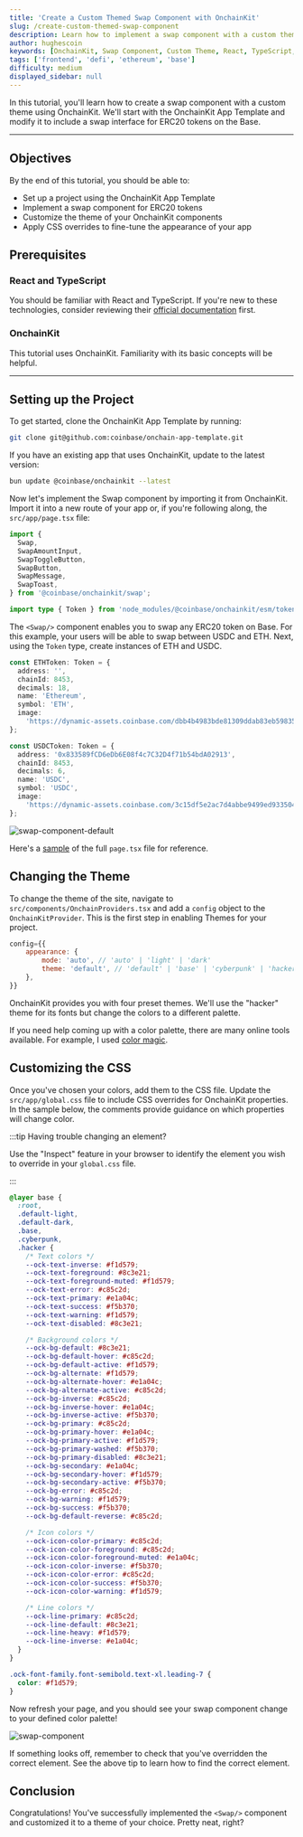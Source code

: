```yaml
---
title: 'Create a Custom Themed Swap Component with OnchainKit'
slug: /create-custom-themed-swap-component
description: Learn how to implement a swap component with a custom theme using OnchainKit in your React application.
author: hughescoin
keywords: [OnchainKit, Swap Component, Custom Theme, React, TypeScript, ERC20 Tokens, Base Chain]
tags: ['frontend', 'defi', 'ethereum', 'base']
difficulty: medium
displayed_sidebar: null
---
```


In this tutorial, you'll learn how to create a swap component with a custom theme using OnchainKit. We'll start with the OnchainKit App Template and modify it to include a swap interface for ERC20 tokens on the Base.

---

## Objectives

By the end of this tutorial, you should be able to:

- Set up a project using the OnchainKit App Template
- Implement a swap component for ERC20 tokens
- Customize the theme of your OnchainKit components
- Apply CSS overrides to fine-tune the appearance of your app

## Prerequisites

### React and TypeScript

You should be familiar with React and TypeScript. If you're new to these technologies, consider reviewing their [official documentation](https://react.dev/) first.

### OnchainKit

This tutorial uses OnchainKit. Familiarity with its basic concepts will be helpful.

---

## Setting up the Project

To get started, clone the OnchainKit App Template by running:

```bash
git clone git@github.com:coinbase/onchain-app-template.git
```

If you have an existing app that uses OnchainKit, update to the latest version:

```bash
bun update @coinbase/onchainkit --latest
```

Now let's implement the Swap component by importing it from OnchainKit. Import it into a new route of your app or, if you're following along, the `src/app/page.tsx` file:

```ts
import {
  Swap,
  SwapAmountInput,
  SwapToggleButton,
  SwapButton,
  SwapMessage,
  SwapToast,
} from '@coinbase/onchainkit/swap';

import type { Token } from 'node_modules/@coinbase/onchainkit/esm/token/types';
```

The `<Swap/>` component enables you to swap any ERC20 token on Base. For this example, your users will be able to swap between USDC and ETH. Next, using the `Token` type, create instances of ETH and USDC.

```ts
const ETHToken: Token = {
  address: '',
  chainId: 8453,
  decimals: 18,
  name: 'Ethereum',
  symbol: 'ETH',
  image:
    'https://dynamic-assets.coinbase.com/dbb4b4983bde81309ddab83eb598358eb44375b930b94687ebe38bc22e52c3b2125258ffb8477a5ef22e33d6bd72e32a506c391caa13af64c00e46613c3e5806/asset_icons/4113b082d21cc5fab17fc8f2d19fb996165bcce635e6900f7fc2d57c4ef33ae9.png',
};

const USDCToken: Token = {
  address: '0x833589fCD6eDb6E08f4c7C32D4f71b54bdA02913',
  chainId: 8453,
  decimals: 6,
  name: 'USDC',
  symbol: 'USDC',
  image:
    'https://dynamic-assets.coinbase.com/3c15df5e2ac7d4abbe9499ed9335041f00c620f28e8de2f93474a9f432058742cdf4674bd43f309e69778a26969372310135be97eb183d91c492154176d455b8/asset_icons/9d67b728b6c8f457717154b3a35f9ddc702eae7e76c4684ee39302c4d7fd0bb8.png',
};
```

![swap-component-default](../../assets/images/onchainkit-tutorials/swapped-theme-before.png)

Here's a [sample](https://gist.github.com/hughescoin/4558feabb4f40b51f800091f04a945ae) of the full `page.tsx` file for reference.

## Changing the Theme

To change the theme of the site, navigate to `src/components/OnchainProviders.tsx` and add a `config` object to the `OnchainKitProvider`. This is the first step in enabling Themes for your project.

```js
config={{
    appearance: {
        mode: 'auto', // 'auto' | 'light' | 'dark'
        theme: 'default', // 'default' | 'base' | 'cyberpunk' | 'hacker'
    },
}}
```

OnchainKit provides you with four preset themes. We'll use the "hacker" theme for its fonts but change the colors to a different palette.

If you need help coming up with a color palette, there are many online tools available. For example, I used [color magic](https://colormagic.app).

## Customizing the CSS

Once you've chosen your colors, add them to the CSS file. Update the `src/app/global.css` file to include CSS overrides for OnchainKit properties. In the sample below, the comments provide guidance on which properties will change color.

:::tip Having trouble changing an element?

Use the "Inspect" feature in your browser to identify the element you wish to override in your `global.css` file.


:::

```css
@layer base {
  :root,
  .default-light,
  .default-dark,
  .base,
  .cyberpunk,
  .hacker {
    /* Text colors */
    --ock-text-inverse: #f1d579;
    --ock-text-foreground: #8c3e21;
    --ock-text-foreground-muted: #f1d579;
    --ock-text-error: #c85c2d;
    --ock-text-primary: #e1a04c;
    --ock-text-success: #f5b370;
    --ock-text-warning: #f1d579;
    --ock-text-disabled: #8c3e21;

    /* Background colors */
    --ock-bg-default: #8c3e21;
    --ock-bg-default-hover: #c85c2d;
    --ock-bg-default-active: #f1d579;
    --ock-bg-alternate: #f1d579;
    --ock-bg-alternate-hover: #e1a04c;
    --ock-bg-alternate-active: #c85c2d;
    --ock-bg-inverse: #c85c2d;
    --ock-bg-inverse-hover: #e1a04c;
    --ock-bg-inverse-active: #f5b370;
    --ock-bg-primary: #c85c2d;
    --ock-bg-primary-hover: #e1a04c;
    --ock-bg-primary-active: #f1d579;
    --ock-bg-primary-washed: #f5b370;
    --ock-bg-primary-disabled: #8c3e21;
    --ock-bg-secondary: #e1a04c;
    --ock-bg-secondary-hover: #f1d579;
    --ock-bg-secondary-active: #f5b370;
    --ock-bg-error: #c85c2d;
    --ock-bg-warning: #f1d579;
    --ock-bg-success: #f5b370;
    --ock-bg-default-reverse: #c85c2d;

    /* Icon colors */
    --ock-icon-color-primary: #c85c2d;
    --ock-icon-color-foreground: #c85c2d;
    --ock-icon-color-foreground-muted: #e1a04c;
    --ock-icon-color-inverse: #f5b370;
    --ock-icon-color-error: #c85c2d;
    --ock-icon-color-success: #f5b370;
    --ock-icon-color-warning: #f1d579;

    /* Line colors */
    --ock-line-primary: #c85c2d;
    --ock-line-default: #8c3e21;
    --ock-line-heavy: #f1d579;
    --ock-line-inverse: #e1a04c;
  }
}

.ock-font-family.font-semibold.text-xl.leading-7 {
  color: #f1d579;
}
```

Now refresh your page, and you should see your swap component change to your defined color palette!

![swap-component](../../assets/images/onchainkit-tutorials/swapped-theme-final.png)

If something looks off, remember to check that you've overridden the correct element. See the above tip to learn how to find the correct element.

## Conclusion

Congratulations! You've successfully implemented the `<Swap/>` component and customized it to a theme of your choice. Pretty neat, right?

[OnchainKit App Template]: https://github.com/coinbase/onchain-app-template
[color magic]: https://colormagic.app
[sample]: https://gist.github.com/hughescoin/4558feabb4f40b51f800091f04a945ae
